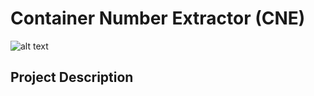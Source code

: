 # Container Number Extractor (CNE)
![alt text](https://github.com/Srksarawin/container-number-extractor/blob/main/image.jpg?raw=true)
  
## Project Description
